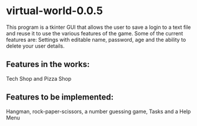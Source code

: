 # virtual-world-0.0.5
This program is a tkinter GUI that allows the user to save a login to a text file and reuse it to use the various features of the game.
Some of the current features are:
Settings with editable name, password, age and the ability to delete your user details.

## Features in the works:

Tech Shop and Pizza Shop

## Features to be implemented:

Hangman, rock-paper-scissors, a number guessing game, Tasks and a Help Menu
